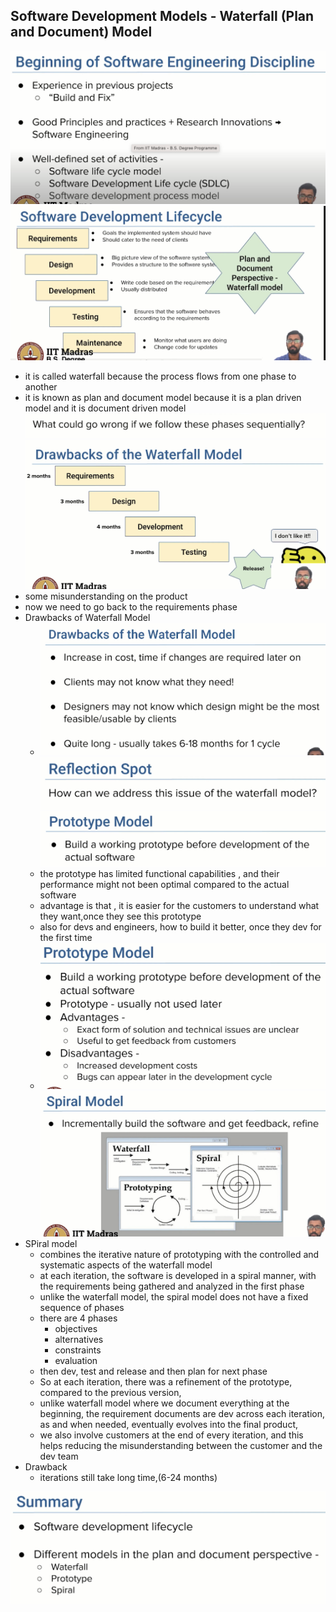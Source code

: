 ## Software Development Models - Waterfall (Plan and Document) Model

![](2023-09-27-07-38-04.png)
![](2023-09-27-07-38-57.png)
- it is called waterfall because the process flows from one phase to another
- it is known as plan and document model because it is a plan driven model and it is document driven model
![](2023-09-27-07-39-43.png)
![](2023-09-27-07-40-25.png)
- some misunderstanding on the product
- now we need to go back to the requirements phase
- Drawbacks of Waterfall Model
    - ![](2023-09-27-07-41-48.png)
![](2023-09-27-07-42-09.png)
![](2023-09-27-07-42-47.png)
    - the prototype has limited functional capabilities , and their performance might not been optimal compared to the actual software
    - advantage is that , it is easier for the customers to understand what they want,once they see this prototype
    - also for devs and engineers, how to build it better, once they dev for the first time
    - ![](2023-09-27-07-46-03.png)
![](2023-09-27-07-52-39.png)
- SPiral model
    - combines the iterative nature of prototyping with the controlled and systematic aspects of the waterfall model
    - at each iteration, the software is developed in a spiral manner, with the requirements being gathered and analyzed in the first phase
    - unlike the waterfall model, the spiral model does not have a fixed sequence of phases
    - there are 4 phases
        - objectives
        - alternatives
        - constraints
        - evaluation
    - then dev, test and release and then plan for next phase
    - So at each iteration, there was a refinement of the prototype, compared to the previous version,
    - unlike waterfall model where we document everything at the beginning,
    the requirement documents are dev across each iteration, as and when needed, eventually evolves into the final product,
    - we also involve customers at the end of every iteration, and this helps reducing the misunderstanding between the customer and the dev team
- Drawback
    - iterations still take long time,(6-24 months)

![](2023-09-27-07-58-36.png)